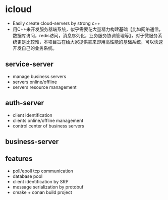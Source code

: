 # icloud
+ Easily create cloud-servers by strong c++
+ 用C++来开发服务器端系统，似乎需要花大量精力构建基础【比如网络通信，数据库访问，redis访问，消息序列化，业务服务协调管理等】，对于微服务系统更是比较难，本项目旨在给大家提供拿来即用高性能的基础系统，可以快速开发自己的业务系统。

## service-server
+ manage business servers
+ servers online/offline
+ servers resource management

## auth-server
+ client identification
+ clients online/offline management
+ control center of business servers

## business-server


## features
+ poll/epoll tcp communication
+ database pool
+ client identification by SRP
+ message serialization by protobuf
+ cmake + conan build project


